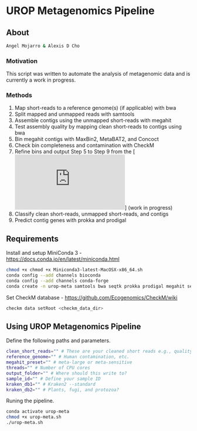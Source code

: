 # UROP Metagenomics Pipeline
 
## About
``` bash
Angel Mojarro & Alexis D Cho
```
### Motivation

This script was written to automate the analysis of metagenomic data and is currently a work in progress. 

### Methods

1. Map short-reads to a reference genome(s) (if applicable) with bwa
2. Split mapped and unmapped reads with samtools
3. Assemble contigs using the unmapped short-reads with megahit
4. Test assembly quality by mapping clean short-reads to contigs using bwa
5. Bin megahit contigs with MaxBin2, MetaBAT2, and Concoct
6. Check bin completeness and contamination with CheckM
7. Refine bins and output Step 5 to Step 9 from the [![metaWRAP guide](https://github.com/bxlab/metaWRAP/blob/master/Usage_tutorial.md)] (work in progress)
8. Classify clean short-reads, unmapped short-reads, and contigs
9. Predict contig genes with prokka and prodigal

## Requirements
Install and setup MiniConda 3 - https://docs.conda.io/en/latest/miniconda.html
``` bash
chmod +x chmod +x Miniconda3-latest-MacOSX-x86_64.sh
conda config --add channels bioconda
conda config --add channels conda-forge
conda create -n urop-meta samtools bwa seqtk prokka prodigal megahit seqtk kraken2 maxbin2 openjdk metabat2 checkm-genome concoct
```

Set CheckM database - https://github.com/Ecogenomics/CheckM/wiki
``` bash
checkm data setRoot <checkm_data_dir>
```

## Using UROP Metagenomics Pipeline
Define the following paths and parameters.
``` bash
clean_short_reads="" # These are your cleaned short reads e.g., quality filtered and adapters have been removed
reference_genome="" # Human contamination, etc.
megahit_preset="" # meta-large or meta-sensitive
threads="" # Number of CPU cores
output_folder="" # Where should this write to?
sample_id="" # Define your sample ID
kraken_db1="" # Kraken2 --standard
kraken_db2="" # Plants, fugi, and protozoa?
```
Runing the pipeline.
``` bash
conda activate urop-meta
chmod +x urop-meta.sh
./urop-meta.sh
```
